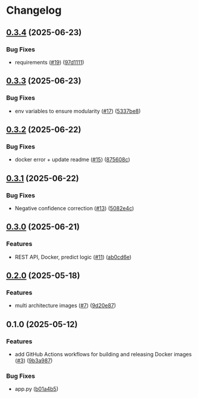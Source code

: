 # Changelog

## [0.3.4](https://github.com/remla25-team3/model-service/compare/v0.3.3...v0.3.4) (2025-06-23)


### Bug Fixes

* requirements ([#19](https://github.com/remla25-team3/model-service/issues/19)) ([97d1111](https://github.com/remla25-team3/model-service/commit/97d1111a1f67a1e65bc3b58d8398c89cdd5ffdc3))

## [0.3.3](https://github.com/remla25-team3/model-service/compare/v0.3.2...v0.3.3) (2025-06-23)


### Bug Fixes

* env variables to ensure modularity ([#17](https://github.com/remla25-team3/model-service/issues/17)) ([5337be8](https://github.com/remla25-team3/model-service/commit/5337be85c21c56809182b510d74c644a618830f3))

## [0.3.2](https://github.com/remla25-team3/model-service/compare/v0.3.1...v0.3.2) (2025-06-22)


### Bug Fixes

* docker error + update readme ([#15](https://github.com/remla25-team3/model-service/issues/15)) ([875608c](https://github.com/remla25-team3/model-service/commit/875608c64b74102c4fe1e3e60709d16fd1a5ac73))

## [0.3.1](https://github.com/remla25-team3/model-service/compare/v0.3.0...v0.3.1) (2025-06-22)


### Bug Fixes

* Negative confidence correction ([#13](https://github.com/remla25-team3/model-service/issues/13)) ([5082e4c](https://github.com/remla25-team3/model-service/commit/5082e4c8f1885c62ae9148557534a03e57cb5859))

## [0.3.0](https://github.com/remla25-team3/model-service/compare/v0.2.0...v0.3.0) (2025-06-21)


### Features

* REST API, Docker, predict logic ([#11](https://github.com/remla25-team3/model-service/issues/11)) ([ab0cd6e](https://github.com/remla25-team3/model-service/commit/ab0cd6ee9fd16c4a3f496af5b56d80b8b4b19f9d))

## [0.2.0](https://github.com/remla25-team3/model-service/compare/v0.1.0...v0.2.0) (2025-05-18)


### Features

* multi architecture images ([#7](https://github.com/remla25-team3/model-service/issues/7)) ([9d20e87](https://github.com/remla25-team3/model-service/commit/9d20e87b5471831b2d2a5b61b79e4ff2d7f1ca78))

## 0.1.0 (2025-05-12)


### Features

* add GitHub Actions workflows for building and releasing Docker images ([#3](https://github.com/remla25-team3/model-service/issues/3)) ([9b3a987](https://github.com/remla25-team3/model-service/commit/9b3a987d2810a143334cd599e2fb28253a98b667))


### Bug Fixes

* app.py ([b01a4b5](https://github.com/remla25-team3/model-service/commit/b01a4b55b1dffc098fe346144fa896b1d4bad099))

